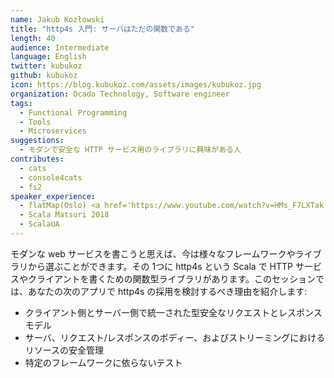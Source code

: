 ```yaml
---
name: Jakub Kozłowski
title: "http4s 入門: サーバはただの関数である"
length: 40
audience: Intermediate
language: English
twitter: kubukoz
github: kubukoz
icon: https://blog.kubukoz.com/assets/images/kubukoz.jpg
organization: Ocado Technology, Software engineer
tags:
  - Functional Programming
  - Tools
  - Microservices
suggestions:
  - モダンで安全な HTTP サービス用のライブラリに興味がある人
contributes:
  - cats
  - console4cats
  - fs2
speaker_experience:
  - flatMap(Oslo) <a href='https://www.youtube.com/watch?v=HMs_F7LXTak'>https://www.youtube.com/watch?v=HMs_F7LXTak</a>
  - Scala Matsuri 2018
  - ScalaUA
---
```

モダンな web サービスを書こうと思えば、今は様々なフレームワークやライブラリから選ぶことができます。その 1つに http4s という Scala で HTTP サービスやクライアントを書くための関数型ライブラリがあります。このセッションでは、あなたの次のアプリで http4s の採用を検討するべき理由を紹介します:

- クライアント側とサーバー側で統一された型安全なリクエストとレスポンスモデル
- サーバ、リクエスト/レスポンスのボディー、およびストリーミングにおけるリソースの安全管理
- 特定のフレームワークに依らないテスト

